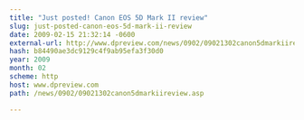 ```yaml
---
title: "Just posted! Canon EOS 5D Mark II review"
slug: just-posted-canon-eos-5d-mark-ii-review
date: 2009-02-15 21:32:14 -0600
external-url: http://www.dpreview.com/news/0902/09021302canon5dmarkiireview.asp
hash: b84490ae3dc9129c4f9ab95efa3f30d0
year: 2009
month: 02
scheme: http
host: www.dpreview.com
path: /news/0902/09021302canon5dmarkiireview.asp

---
```



